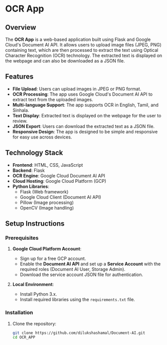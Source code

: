 # OCR App

## Overview

The **OCR App** is a web-based application built using Flask and Google Cloud's Document AI API. It allows users to upload image files (JPEG, PNG) containing text, which are then processed to extract the text using Optical Character Recognition (OCR) technology. The extracted text is displayed on the webpage and can also be downloaded as a JSON file.

## Features

- **File Upload**: Users can upload images in JPEG or PNG format.
- **OCR Processing**: The app uses Google Cloud's Document AI API to extract text from the uploaded images.
- **Multi-language Support**: The app supports OCR in English, Tamil, and Sinhala.
- **Text Display**: Extracted text is displayed on the webpage for the user to review.
- **JSON Export**: Users can download the extracted text as a JSON file.
- **Responsive Design**: The app is designed to be simple and responsive for easy use across devices.

## Technology Stack

- **Frontend**: HTML, CSS, JavaScript
- **Backend**: Flask
- **OCR Engine**: Google Cloud Document AI API
- **Cloud Hosting**: Google Cloud Platform (GCP)
- **Python Libraries**: 
  - Flask (Web framework)
  - Google Cloud Client (Document AI API)
  - Pillow (Image processing)
  - OpenCV (Image handling)

## Setup Instructions

### Prerequisites

1. **Google Cloud Platform Account**:
   - Sign up for a free GCP account.
   - Enable the **Document AI API** and set up a **Service Account** with the required roles (Document AI User, Storage Admin).
   - Download the service account JSON file for authentication.

2. **Local Environment**:
   - Install Python 3.x.
   - Install required libraries using the `requirements.txt` file.

### Installation

1. Clone the repository:
   ```bash
   git clone https://github.com/dilukshashamal/Document-AI.git
   cd OCR_APP
